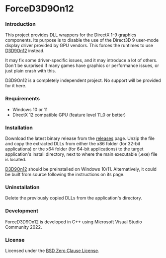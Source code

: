 # ForceD3D9On12

### Introduction
This project provides DLL wrappers for the DirectX 1-9 graphics components. Its purpose is to disable the use of the Direct3D 9 user-mode display driver provided by GPU vendors. This forces the runtimes to use [D3D9On12](https://github.com/microsoft/D3D9On12) instead.

It may fix some driver-specific issues, and it may introduce a lot of others. Don't be surprised if many games have graphics or performance issues, or just plain crash with this.

D3D9On12 is a completely independent project. No support will be provided for it here.

### Requirements
- Windows 10 or 11
- DirectX 12 compatible GPU (feature level 11_0 or better)

### Installation

Download the latest binary release from the [releases](https://github.com/narzoul/ForceD3D9On12/releases) page. Unzip the file and copy the extracted DLLs from either the x86 folder (for 32-bit applications) or the x64 folder (for 64-bit applications) to the target application's install directory, next to where the main executable (.exe) file is located.

[D3D9On12](https://github.com/microsoft/D3D9On12) should be preinstalled on Windows 10/11. Alternatively, it could be built from source following the instructions on its page.

### Uninstallation
Delete the previously copied DLLs from the application's directory.

### Development
ForceD3D9On12 is developed in C++ using Microsoft Visual Studio Community 2022.

### License
Licensed under the [BSD Zero Clause License](LICENSE.txt).
